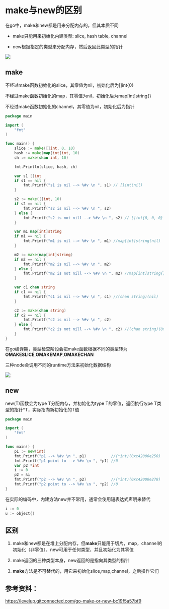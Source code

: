 # make与new的区别

在go中，make和new都是用来分配内存的，但其本质不同

- make只能用来初始化内建类型: slice, hash table, channel

- new根据指定的类型来分配内存，然后返回此类型的指针

![](https://miro.medium.com/max/1400/1*AmLvcq1keckyKB8uJxSlIA.png)

## make

不经过make函数初始化的slice，其零值为nil，初始化后为[]int{0}

不经过make函数初始化的map，其零值为nil，初始化后为map[int]string{}

不经过make函数初始化的channel，其零值为nil，初始化后为指针

```go
package main

import (
    "fmt"
)

func main() {
    slice := make([]int, 0, 10)
    hash := make(map[int]int, 10)
    ch := make(chan int, 10)

    fmt.Println(slice, hash, ch)

    var s1 []int
    if s1 == nil {
        fmt.Printf("s1 is nil --> %#v \n ", s1) // []int(nil)
    }

    s2 := make([]int, 10)
    if s2 == nil {
        fmt.Printf("s2 is nil --> %#v \n ", s2)
    } else {
        fmt.Printf("s2 is not nill --> %#v \n ", s2) // []int{0, 0, 0}
    }

    var m1 map[int]string
    if m1 == nil {
        fmt.Printf("m1 is nil --> %#v \n ", m1) //map[int]string(nil)
    }

    m2 := make(map[int]string)
    if m2 == nil {
        fmt.Printf("m2 is nil --> %#v \n ", m2)
    } else {
        fmt.Printf("m2 is not nill --> %#v \n ", m2) //map[int]string{}
    }

    var c1 chan string
    if c1 == nil {
        fmt.Printf("c1 is nil --> %#v \n ", c1) //(chan string)(nil)
    }

    c2 := make(chan string)
    if c2 == nil {
        fmt.Printf("c2 is nil --> %#v \n ", c2)
    } else {
        fmt.Printf("c2 is not nill --> %#v \n ", c2) //(chan string)(0xc420016120)
    }
}
```

在go编译期，类型检查阶段会把make函数根据不同的类型转为**OMAKESLICE**,**OMAKEMAP**,**OMAKECHAN**

三种node会调用不同的runtime方法来初始化数据结构

![](https://miro.medium.com/max/1400/1*yD_BLddhvrPL8ehpFqbRnA.png)

## new

new(T)函数会为type T分配内存，并初始化为type T的零值，返回执行type T类型的指针*T，实际指向新初始化的T值

```go
package main

import (
    "fmt"
)

func main() {
    p1 := new(int)
    fmt.Printf("p1 --> %#v \n ", p1)           //(*int)(0xc42000e250)
    fmt.Printf("p1 point to --> %#v \n ", *p1) //0
    var p2 *int
    i := 0
    p2 = &i
    fmt.Printf("p2 --> %#v \n ", p2)           //(*int)(0xc42000e278)
    fmt.Printf("p2 point to --> %#v \n ", *p2) //0
}
```

在实际的编码中，内建方法new并不常用，通常会使用短表达式声明来替代

```go
i := 0
u := object{}
```

## 区别

1. make和new都是在堆上分配内存，但**make**只能用于切片，map，channel的初始化（非零值），new可用于任何类型，并且初始化为其零值

2. make返回的三种类型本身，new返回的是指向其类型的指针

3. **make**方法是不可替代的，用它来初始化slice,map,channel，之后操作它们

## 参考资料：

https://levelup.gitconnected.com/go-make-or-new-bc19f5a57bf9
